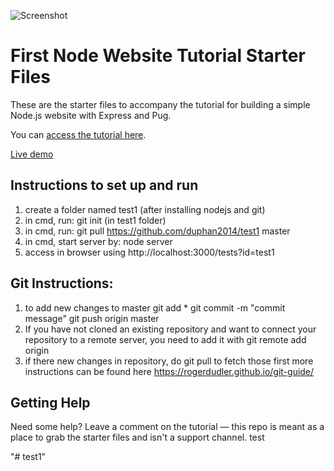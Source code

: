 ![Screenshot](https://res.cloudinary.com/turnup/image/upload/v1526512881/homepage-cards.png)

# First Node Website Tutorial Starter Files

These are the starter files to accompany the tutorial for building a simple Node.js website with Express and Pug.

You can [access the tutorial here](https://freshman.tech/learn-node).

[Live demo](https://freshman-node.herokuapp.com/)

## Instructions to set up and run
1. create a folder named test1 (after installing nodejs and git)
2. in cmd, run: git init (in test1 folder)
3. in cmd, run: git pull https://github.com/duphan2014/test1 master
4. in cmd, start server by: node server
5. access in browser using http://localhost:3000/tests?id=test1

## Git Instructions:
1. to add new changes to master
		git add *
		git commit -m "commit message"
		git push origin master
2. If you have not cloned an existing repository and want to connect your repository to a remote server, you need to add it with
		git remote add origin <server>
3. if there new changes in repository, do git pull to fetch those first
		more instructions can be found here https://rogerdudler.github.io/git-guide/

## Getting Help

Need some help? Leave a comment on the tutorial — this repo is meant as a place to grab the starter files and isn't a support channel.
test

"# test1" 
